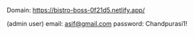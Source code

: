 Domain: https://bistro-boss-0f21d5.netlify.app/

(admin user) 
email: asif@gmail.com
password: Chandpurasi1!